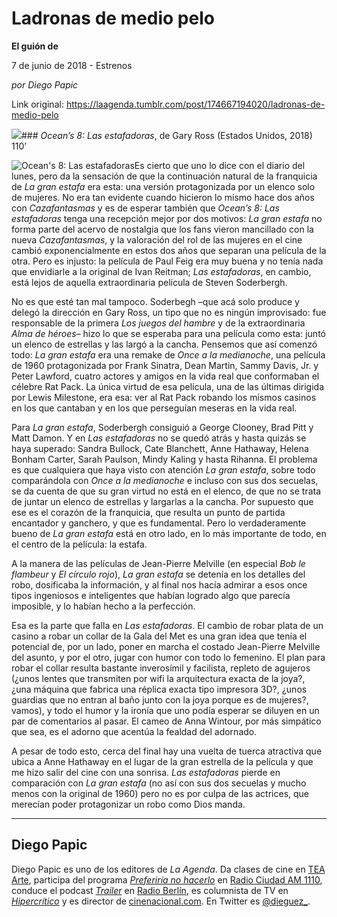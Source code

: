 # Ladronas de medio pelo

**El guión de**

7 de junio de 2018 - Estrenos

_por Diego Papic_

Link original: https://laagenda.tumblr.com/post/174667194020/ladronas-de-medio-pelo

![](https://64.media.tumblr.com/d96e599adfe63c1dfe53385cdbca8d5b/tumblr_inline_p9yxr63lit1t6q87u_500.jpg)### *Ocean’s 8: Las estafadoras*, de Gary Ross (Estados Unidos, 2018) 110’

![Ocean's 8: Las estafadoras](https://64.media.tumblr.com/d96e599adfe63c1dfe53385cdbca8d5b/tumblr_inline_p9yu3volun1t6q87u_400.jpg)Es cierto que uno lo dice con el diario del lunes, pero da la sensación de que la continuación natural de la franquicia de *La gran estafa* era esta: una versión protagonizada por un elenco solo de mujeres. No era tan evidente cuando hicieron lo mismo hace dos años con *Cazafantasmas* y es de esperar también que *Ocean’s 8: Las estafadoras* tenga una recepción mejor por dos motivos: *La gran estafa* no forma parte del acervo de nostalgia que los fans vieron mancillado con la nueva *Cazafantasmas*, y la valoración del rol de las mujeres en el cine cambió exponencialmente en estos dos años que separan una película de la otra. Pero es injusto: la película de Paul Feig era muy buena y no tenía nada que envidiarle a la original de Ivan Reitman; *Las estafadoras*, en cambio, está lejos de aquella extraordinaria película de Steven Soderbergh.

No es que esté tan mal tampoco. Soderbegh –que acá solo produce y delegó la dirección en Gary Ross, un tipo que no es ningún improvisado: fue responsable de la primera *Los juegos del hambre* y de la extraordinaria *Alma de héroes*– hizo lo que se esperaba para una película como esta: juntó un elenco de estrellas y las largó a la cancha. Pensemos que así comenzó todo: *La gran estafa* era una remake de *Once a la medianoche*, una película de 1960 protagonizada por Frank Sinatra, Dean Martin, Sammy Davis, Jr. y Peter Lawford, cuatro actores y amigos en la vida real que conformaban el célebre Rat Pack. La única virtud de esa película, una de las últimas dirigida por Lewis Milestone, era esa: ver al Rat Pack robando los mismos casinos en los que cantaban y en los que perseguían meseras en la vida real.

Para *La gran estafa*, Soderbergh consiguió a George Clooney, Brad Pitt y Matt Damon. Y en *Las estafadoras* no se quedó atrás y hasta quizás se haya superado: Sandra Bullock, Cate Blanchett, Anne Hathaway, Helena Bonham Carter, Sarah Paulson, Mindy Kaling y hasta Rihanna. El problema es que cualquiera que haya visto con atención *La gran estafa*, sobre todo comparándola con *Once a la medianoche* e incluso con sus dos secuelas, se da cuenta de que su gran virtud no está en el elenco, de que no se trata de juntar un elenco de estrellas y largarlas a la cancha. Por supuesto que ese es el corazón de la franquicia, que resulta un punto de partida encantador y ganchero, y que es fundamental. Pero lo verdaderamente bueno de *La gran estafa* está en otro lado, en lo más importante de todo, en el centro de la película: la estafa.

A la manera de las películas de Jean-Pierre Melville (en especial *Bob le flambeur* y *El círculo rojo*), *La gran estafa* se detenía en los detalles del robo, dosificaba la información, y al final nos hacía admirar a esos once tipos ingeniosos e inteligentes que habían logrado algo que parecía imposible, y lo habían hecho a la perfección.

Esa es la parte que falla en *Las estafadoras*. El cambio de robar plata de un casino a robar un collar de la Gala del Met es una gran idea que tenía el potencial de, por un lado, poner en marcha el costado Jean-Pierre Melville del asunto, y por el otro, jugar con humor con todo lo femenino. El plan para robar el collar resulta bastante inverosímil y facilista, repleto de agujeros (¿unos lentes que transmiten por wifi la arquitectura exacta de la joya?, ¿una máquina que fabrica una réplica exacta tipo impresora 3D?, ¿unos guardias que no entran al baño junto con la joya porque es de mujeres?, vamos), y todo el humor y la ironía que uno podía esperar se diluyen en un par de comentarios al pasar. El cameo de Anna Wintour, por más simpático que sea, es el adorno que acentúa la fealdad del adornado.

A pesar de todo esto, cerca del final hay una vuelta de tuerca atractiva que ubica a Anne Hathaway en el lugar de la gran estrella de la película y que me hizo salir del cine con una sonrisa. *Las estafadoras* pierde en comparación con *La gran estafa* (no así con sus dos secuelas y mucho menos con la original de 1960) pero no es por culpa de las actrices, que merecían poder protagonizar un robo como Dios manda.

  




---

 Diego Papic
------------

 Diego Papic es uno de los editores de *La Agenda*. Da clases de cine en [TEA Arte](http://tea-arte.com.ar/), participa del programa *[Preferiría no hacerlo](http://preferiria-no-hacerlo.tumblr.com/)* en [Radio Ciudad AM 1110](http://www.buenosaires.gob.ar/radiociudad), conduce el podcast *[Trailer](http://www.radioberlin.com.ar/programas/trailer)* en [Radio Berlín](http://www.radioberlin.com.ar/), es columnista de TV en *[Hipercrítico](http://hipercritico.com/)* y es director de [cinenacional.com](http://www.cinenacional.com/). En Twitter es [@dieguez\_](https://twitter.com/dieguez_). 


